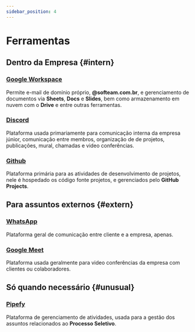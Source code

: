```yaml
---
sidebar_position: 4
---
```


# Ferramentas

## Dentro da Empresa {#intern}

### [Google Workspace](https://workspace.google.com/)

Permite e-mail de domínio próprio, **@softeam.com.br**, e gerenciamento de documentos via **Sheets**, **Docs** e
**Slides**, bem como armazenamento em nuvem com o **Drive** e entre outras ferramentas.

### [Discord](https://discord.com/)

Plataforma usada primariamente para comunicação interna da empresa júnior, comunicação entre membros, organização de
de projetos, publicações, mural, chamadas e video conferências.

### [Github](https://github.com/)

Plataforma primária para as atividades de desenvolvimento de projetos, nele é hospedado os código fonte projetos,
e gerenciados pelo **GitHub Projects**.

## Para assuntos externos {#extern}

### [WhatsApp](https://www.whatsapp.com/)

Plataforma geral de comunicação entre cliente e a empresa, apenas.

### [Google Meet](https://meet.google.com/)

Plataforma usada geralmente para video conferências da empresa com clientes ou colaboradores.

## Só quando necessário {#unusual}

### [Pipefy](https://www.pipefy.com/)

Plataforma de gerenciamento de atividades, usada para a gestão dos assuntos relacionados ao **Processo Seletivo**.
